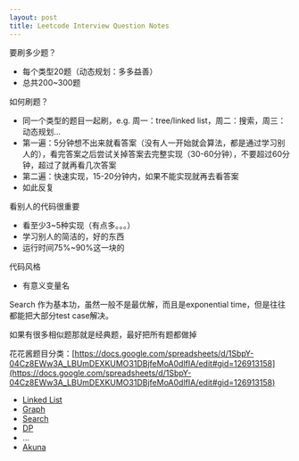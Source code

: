 ```yaml
---
layout: post
title: Leetcode Interview Question Notes
---
```


要刷多少题？

- 每个类型20题（动态规划：多多益善）
- 总共200~300题

如何刷题？

- 同一个类型的题目一起刷，e.g. 周一：tree/linked list，周二：搜索，周三：动态规划...
- 第一遍：5分钟想不出来就看答案（没有人一开始就会算法，都是通过学习别人的），看完答案之后尝试关掉答案去完整实现（30-60分钟），不要超过60分钟，超过了就再看几次答案
- 第二遍：快速实现，15-20分钟内，如果不能实现就再去看答案
- 如此反复

看别人的代码很重要

- 看至少3~5种实现（有点多。。。）
- 学习别人的简洁的，好的东西
- 运行时间75%~90%这一块的

代码风格

- 有意义变量名

Search 作为基本功，虽然一般不是最优解，而且是exponential time，但是往往都能把大部分test case解决。

如果有很多相似题那就是经典题，最好把所有题都做掉

花花酱题目分类：[https://docs.google.com/spreadsheets/d/1SbpY-04Cz8EWw3A_LBUmDEXKUMO31DBjfeMoA0dlfIA/edit#gid=126913158](https://docs.google.com/spreadsheets/d/1SbpY-04Cz8EWw3A_LBUmDEXKUMO31DBjfeMoA0dlfIA/edit#gid=126913158)

- [Linked List](./linkedList)
- [Graph](./graph)
- [Search](./search)
- [DP](./dp)
- ...
- [Akuna](./akuna)